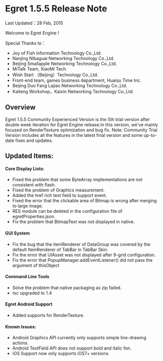 ﻿Egret 1.5.5 Release Note
===============================

Last Updated：28 Feb, 2015

Welcome to Egret Engine !

Special Thanks to：

* Joy of Fish Information Technology Co.,Ltd.
* Nanjing Nibaguai Networking Technology Co.,Ltd.
* Beijing Smallapple Networking Technology Co.,Ltd.
* MiTalk Team, XiaoMi Tech.
* Wish Start （Beijing）Technology Co.,Ltd.
* Front-end team, games business department, Huanju Time Inc.
* Beijing Duo Fang Lajiao Networking Technology Co.,Ltd.
* Kaiteng Workshop，Kaixin Networking Technology Co.,Ltd.

## Overview

Egret 1.5.5 Community Experienced Version is the 5th trial version after double week iteration for Egret Engine release.In this version, we've mainly focused on RenderTexture optimization and bug fix.
Note: Community Trial Version includes all the features in the latest final version and some up-to-date fixes and updates.

## Updated Items:


#### Core Display Lists:

* Fixed the problem that some ByteArray implementations are not consistent with flash.
* Fixed the problem of Graphics measurement.
* Added the href rich text field to support event.
* Fixed the error that the clickable area of Bitmap is wrong after merging to large image.
* RES module can be deleted in the configuration file of egretProperties.json.
* Fix the problem that BitmapText was not displayed in native.


#### GUI System

* Fix the bug that the itemRenderer of DataGroup was covered by the default ItemRenderer of TabBar in TabBar Skin.
* Fix the error that UIAsset was not displayed after 9-grid configuration.
* Fix the error that PopupManager.addEventListener() did not pass the argument of thisObject


#### Command Line Tools

* Solve the problem that native packaging as zip failed.
* tsc upgraded to 1.4


#### Egret Android Support

* Added supports for RenderTexture.


#### Known Issues:

* Android Graphics API currently only supports simple line-drawing actions.
* Android TextField API does not support bold and italic fon.
* iOS Support now only supports iOS7+ versions.